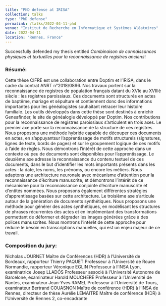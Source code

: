 ```yaml
---
title: "PhD defense at IRISA"
collection: talks
type: "PhD defense"
permalink: /talks/2022-04-11-phd
venue: "Institut de Recherche en Informatique et Systèmes Aléatoires"
date: 2022-04-11
location: "Rennes, France"
---
```


Successfully defended my thesis entitled *Combinaison de connaissances physiques et textuelles pour la reconnaissance de registres anciens*! 

### Résumé: 

Cette thèse CIFRE est une collaboration entre Doptim et l’IRISA, dans le cadre du contrat ANRT n°2018/0896. Nos travaux portent sur la reconnaissance de registres de population français datant du XVIè au XVIIIè siècle : les registres paroissiaux. Ces documents sont structurés en actes de baptême, mariage et sépulture et contiennent donc des informations importantes pour les généalogistes souhaitant retracer leur histoire familiale. Les outils développés dans cette thèse sont destinés à enrichir Geneafinder, le site de généalogie développé par Doptim. Nos contributions pour la reconnaissance de registres paroissiaux s’articulent en trois axes. 
Le premier axe porte sur la reconnaissance de la structure de ces registres. Nous proposons une méthode hybride capable de découper ces documents en actes, en s’appuyantsur l’apprentissage de motifs structurels (signatures, lignes de texte, bords de pages) et sur le groupement logique de ces motifs à l’aide de règles. Nous démontrons l’intérêt de cette approche dans un contexte où peu de documents sont disponibles pour l’apprentissage.
Le deuxième axe adresse la reconnaissance du contenu textuel de ces documents, dans le but d’identifier les mots importants présents dans les actes : la date, les noms, les prénoms, ou encore les métiers. Nous adaptons une architecture neuronale avec mécanisme d’attention pour la reconnaissance d’écriture manuscrite, et démontrons l’intérêt de ce mécanisme pour la reconnaissance conjointe d’écriture manuscrite et d’entités nommées. Nous proposons également différentes stratégies d’apprentissage basées sur cette architecture. 
Le troisième axe s’articule autour de la génération de documents synthétiques. Nous proposons une méthode pour générer des actes synthétiques, en modélisant les structures de phrases récurrentes des actes et en implémentant des transformations permettant de déformer et dégrader les images générées grâce à des polices manuscrites. Nous montrons l’intérêt de cette approche pour réduire le besoin en transcriptions manuelles, qui est un enjeu majeur de ce travail.

### Composition du jury: 

Nicholas JOURNET Maître de Conférences (HDR) à l’Université de Bordeaux, rapporteur
Thierry PAQUET Professeur à l’Université de Rouen Normandie, rapporteur
Véronique EGLIN Professeur à l’INSA Lyon, examinatrice
Josep LLADÓS Professeur associé à l’Université Autonome de Barcelone, examinateur
Harold MOUCHERE Professeur à l’Université de Nantes, examinateur
Jean-Yves RAMEL Professeur à l’Université de Tours, examinateur
Bertrand COUASNON Maître de conférence (HDR) à l’INSA de Rennes, directeur de thèse
Aurélie LEMAITRE Maître de conférence (HDR) à l’Université de Rennes 2, co-encadrante